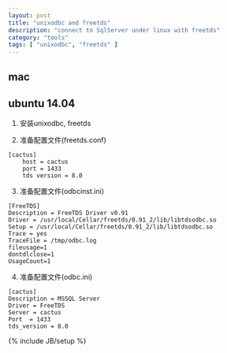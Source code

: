```yaml
---
layout: post
title: "unixodbc and freetds"
description: "connect to SqlServer under linux with freetds"
category: "tools"
tags: [ "unixodbc", "freetds" ]
---
```


## mac

## ubuntu 14.04

1. 安装unixodbc, freetds

2. 准备配置文件(freetds.conf)

```
[cactus]
    host = cactus
    port = 1433
    tds version = 8.0
```

3. 准备配置文件(odbcinst.ini)

```
[FreeTDS]
Description = FreeTDS Driver v0.91
Driver = /usr/local/Cellar/freetds/0.91_2/lib/libtdsodbc.so
Setup = /usr/local/Cellar/freetds/0.91_2/lib/libtdsodbc.so
Trace = yes
TraceFile = /tmp/odbc.log
fileusage=1
dontdlclose=1
UsageCount=1
```

4. 准备配置文件(odbc.ini)

```
[cactus]
Description = MSSQL Server
Driver = FreeTDS
Server = cactus
Port  = 1433
tds_version = 8.0
```


{% include JB/setup %}
